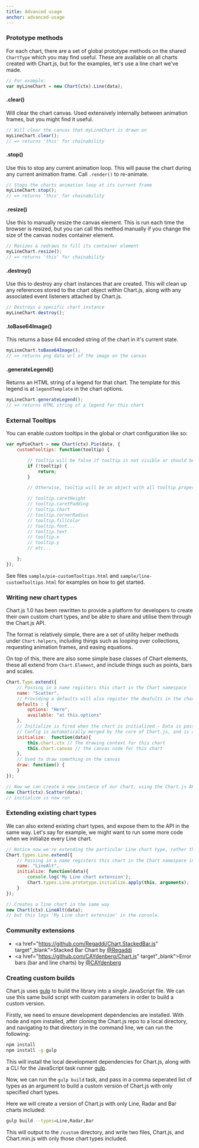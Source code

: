 ```yaml
---
title: Advanced usage
anchor: advanced-usage
---
```



### Prototype methods

For each chart, there are a set of global prototype methods on the shared `ChartType` which you may find useful. These are available on all charts created with Chart.js, but for the examples, let's use a line chart we've made.

```javascript
// For example:
var myLineChart = new Chart(ctx).Line(data);
```

#### .clear()

Will clear the chart canvas. Used extensively internally between animation frames, but you might find it useful.

```javascript
// Will clear the canvas that myLineChart is drawn on
myLineChart.clear();
// => returns 'this' for chainability
```

#### .stop()

Use this to stop any current animation loop. This will pause the chart during any current animation frame. Call `.render()` to re-animate.

```javascript
// Stops the charts animation loop at its current frame
myLineChart.stop();
// => returns 'this' for chainability
```

#### .resize()

Use this to manually resize the canvas element. This is run each time the browser is resized, but you can call this method manually if you change the size of the canvas nodes container element.

```javascript
// Resizes & redraws to fill its container element
myLineChart.resize();
// => returns 'this' for chainability
```

#### .destroy()

Use this to destroy any chart instances that are created. This will clean up any references stored to the chart object within Chart.js, along with any associated event listeners attached by Chart.js.

```javascript
// Destroys a specific chart instance
myLineChart.destroy();
```

#### .toBase64Image() 

This returns a base 64 encoded string of the chart in it's current state.

```javascript
myLineChart.toBase64Image();
// => returns png data url of the image on the canvas
```

#### .generateLegend()

Returns an HTML string of a legend for that chart. The template for this legend is at `legendTemplate` in the chart options.

```javascript
myLineChart.generateLegend();
// => returns HTML string of a legend for this chart
```

### External Tooltips

You can enable custom tooltips in the global or chart configuration like so:

```javascript
var myPieChart = new Chart(ctx).Pie(data, {
	customTooltips: function(tooltip) {

        // tooltip will be false if tooltip is not visible or should be hidden
        if (!tooltip) {
            return;
        }

        // Otherwise, tooltip will be an object with all tooltip properties like:

        // tooltip.caretHeight
        // tooltip.caretPadding
        // tooltip.chart
        // tooltip.cornerRadius
        // tooltip.fillColor
        // tooltip.font...
        // tooltip.text
        // tooltip.x
        // tooltip.y
        // etc...

    };
});
```

See files `sample/pie-customTooltips.html` and `sample/line-customTooltips.html` for examples on how to get started.


### Writing new chart types

Chart.js 1.0 has been rewritten to provide a platform for developers to create their own custom chart types, and be able to share and utilise them through the Chart.js API.

The format is relatively simple, there are a set of utility helper methods under `Chart.helpers`, including things such as looping over collections, requesting animation frames, and easing equations.

On top of this, there are also some simple base classes of Chart elements, these all extend from `Chart.Element`, and include things such as points, bars and scales.

```javascript
Chart.Type.extend({
	// Passing in a name registers this chart in the Chart namespace
	name: "Scatter",
	// Providing a defaults will also register the deafults in the chart namespace
	defaults : {
		options: "Here",
		available: "at this.options"
	},
	// Initialize is fired when the chart is initialized - Data is passed in as a parameter
	// Config is automatically merged by the core of Chart.js, and is available at this.options
	initialize:  function(data){
		this.chart.ctx // The drawing context for this chart
		this.chart.canvas // the canvas node for this chart
	},
	// Used to draw something on the canvas
	draw: function() {
	}
});

// Now we can create a new instance of our chart, using the Chart.js API
new Chart(ctx).Scatter(data);
// initialize is now run
```

### Extending existing chart types

We can also extend existing chart types, and expose them to the API in the same way. Let's say for example, we might want to run some more code when we initialize every Line chart.

```javascript
// Notice now we're extending the particular Line chart type, rather than the base class.
Chart.types.Line.extend({
	// Passing in a name registers this chart in the Chart namespace in the same way
	name: "LineAlt",
	initialize: function(data){
		console.log('My Line chart extension');
		Chart.types.Line.prototype.initialize.apply(this, arguments);
	}
});

// Creates a line chart in the same way
new Chart(ctx).LineAlt(data);
// but this logs 'My Line chart extension' in the console.
```

### Community extensions

- <a href="https://github.com/Regaddi/Chart.StackedBar.js" target"_blank">Stacked Bar Chart</a> by <a href="https://twitter.com/Regaddi" target="_blank">@Regaddi</a>
- <a href="https://github.com/CAYdenberg/Chart.js" target"_blank">Error bars (bar and line charts)</a> by <a href="https://twitter.com/CAYdenberg" target="_blank">@CAYdenberg</a>

### Creating custom builds

Chart.js uses <a href="http://gulpjs.com/" target="_blank">gulp</a> to build the library into a single JavaScript file. We can use this same build script with custom parameters in order to build a custom version.

Firstly, we need to ensure development dependencies are installed. With node and npm installed, after cloning the Chart.js repo to a local directory, and navigating to that directory in the command line, we can run the following:

```bash
npm install
npm install -g gulp
```

This will install the local development dependencies for Chart.js, along with a CLI for the JavaScript task runner <a href="http://gulpjs.com/" target="_blank">gulp</a>.

Now, we can run the `gulp build` task, and pass in a comma seperated list of types as an argument to build a custom version of Chart.js with only specified chart types.

Here we will create a version of Chart.js with only Line, Radar and Bar charts included:

```bash
gulp build --types=Line,Radar,Bar
```

This will output to the `/custom` directory, and write two files, Chart.js, and Chart.min.js with only those chart types included.
